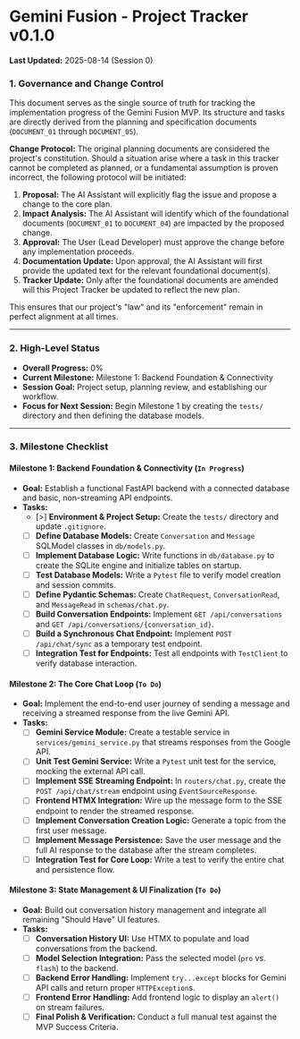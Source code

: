 # Gemini Fusion - Project Tracker v0.1.0

**Last Updated:** 2025-08-14 (Session 0)

### **1. Governance and Change Control**

This document serves as the single source of truth for tracking the implementation progress of the Gemini Fusion MVP. Its structure and tasks are directly derived from the planning and specification documents (`DOCUMENT_01` through `DOCUMENT_05`).

**Change Protocol:** The original planning documents are considered the project's constitution. Should a situation arise where a task in this tracker cannot be completed as planned, or a fundamental assumption is proven incorrect, the following protocol will be initiated:

1.  **Proposal:** The AI Assistant will explicitly flag the issue and propose a change to the core plan.
2.  **Impact Analysis:** The AI Assistant will identify which of the foundational documents (`DOCUMENT_01` to `DOCUMENT_04`) are impacted by the proposed change.
3.  **Approval:** The User (Lead Developer) must approve the change before any implementation proceeds.
4.  **Documentation Update:** Upon approval, the AI Assistant will first provide the updated text for the relevant foundational document(s).
5.  **Tracker Update:** Only after the foundational documents are amended will this Project Tracker be updated to reflect the new plan.

This ensures that our project's "law" and its "enforcement" remain in perfect alignment at all times.

---

### **2. High-Level Status**

- **Overall Progress:** 0%
- **Current Milestone:** Milestone 1: Backend Foundation & Connectivity
- **Session Goal:** Project setup, planning review, and establishing our workflow.
- **Focus for Next Session:** Begin Milestone 1 by creating the `tests/` directory and then defining the database models.

---

### **3. Milestone Checklist**

#### **Milestone 1: Backend Foundation & Connectivity (`In Progress`)**

- **Goal:** Establish a functional FastAPI backend with a connected database and basic, non-streaming API endpoints.
- **Tasks:**
  - [>] **Environment & Project Setup:** Create the `tests/` directory and update `.gitignore`.
  - [ ] **Define Database Models:** Create `Conversation` and `Message` SQLModel classes in `db/models.py`.
  - [ ] **Implement Database Logic:** Write functions in `db/database.py` to create the SQLite engine and initialize tables on startup.
  - [ ] **Test Database Models:** Write a `Pytest` file to verify model creation and session commits.
  - [ ] **Define Pydantic Schemas:** Create `ChatRequest`, `ConversationRead`, and `MessageRead` in `schemas/chat.py`.
  - [ ] **Build Conversation Endpoints:** Implement `GET /api/conversations` and `GET /api/conversations/{conversation_id}`.
  - [ ] **Build a Synchronous Chat Endpoint:** Implement `POST /api/chat/sync` as a temporary test endpoint.
  - [ ] **Integration Test for Endpoints:** Test all endpoints with `TestClient` to verify database interaction.

#### **Milestone 2: The Core Chat Loop (`To Do`)**

- **Goal:** Implement the end-to-end user journey of sending a message and receiving a streamed response from the live Gemini API.
- **Tasks:**
  - [ ] **Gemini Service Module:** Create a testable service in `services/gemini_service.py` that streams responses from the Google API.
  - [ ] **Unit Test Gemini Service:** Write a `Pytest` unit test for the service, mocking the external API call.
  - [ ] **Implement SSE Streaming Endpoint:** In `routers/chat.py`, create the `POST /api/chat/stream` endpoint using `EventSourceResponse`.
  - [ ] **Frontend HTMX Integration:** Wire up the message form to the SSE endpoint to render the streamed response.
  - [ ] **Implement Conversation Creation Logic:** Generate a topic from the first user message.
  - [ ] **Implement Message Persistence:** Save the user message and the full AI response to the database after the stream completes.
  - [ ] **Integration Test for Core Loop:** Write a test to verify the entire chat and persistence flow.

#### **Milestone 3: State Management & UI Finalization (`To Do`)**

- **Goal:** Build out conversation history management and integrate all remaining "Should Have" UI features.
- **Tasks:**
  - [ ] **Conversation History UI:** Use HTMX to populate and load conversations from the backend.
  - [ ] **Model Selection Integration:** Pass the selected model (`pro` vs. `flash`) to the backend.
  - [ ] **Backend Error Handling:** Implement `try...except` blocks for Gemini API calls and return proper `HTTPException`s.
  - [ ] **Frontend Error Handling:** Add frontend logic to display an `alert()` on stream failures.
  - [ ] **Final Polish & Verification:** Conduct a full manual test against the MVP Success Criteria.

